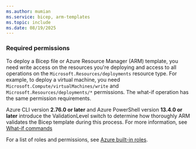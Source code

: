 ```yaml
---
ms.author: mumian
ms.service: bicep, arm-templates
ms.topic: include
ms.date: 08/19/2025
---
```


### Required permissions

To deploy a Bicep file or Azure Resource Manager (ARM) template, you need write access on the resources you're deploying and access to all operations on the `Microsoft.Resources/deployments` resource type. For example, to deploy a virtual machine, you need `Microsoft.Compute/virtualMachines/write` and `Microsoft.Resources/deployments/*` permissions.  The what-if operation has the same permission requirements.

Azure CLI version **2.76.0 or later** and Azure PowerShell version **13.4.0 or later** introduce the ValidationLevel switch to determine how thoroughly ARM validates the Bicep template during this process. For more information, see [What-if commands](../articles/azure-resource-manager/bicep/deploy-what-if.md#what-if-commands)

For a list of roles and permissions, see [Azure built-in roles](../articles/role-based-access-control/built-in-roles.md).
